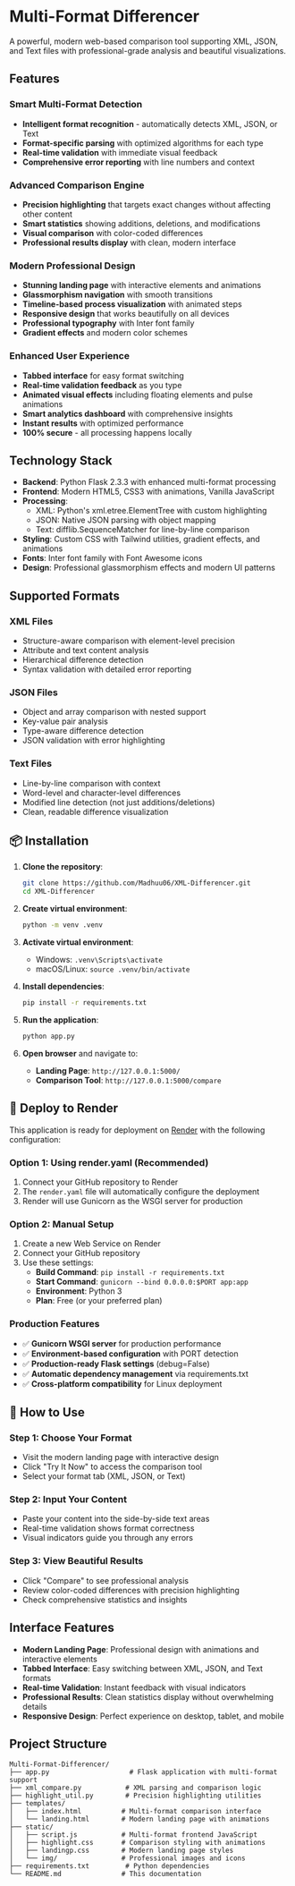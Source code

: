 # Multi-Format Differencer

A powerful, modern web-based comparison tool supporting XML, JSON, and Text files with professional-grade analysis and beautiful visualizations.

## Features

###  Smart Multi-Format Detection
- **Intelligent format recognition** - automatically detects XML, JSON, or Text
- **Format-specific parsing** with optimized algorithms for each type
- **Real-time validation** with immediate visual feedback
- **Comprehensive error reporting** with line numbers and context

###  Advanced Comparison Engine
- **Precision highlighting** that targets exact changes without affecting other content
- **Smart statistics** showing additions, deletions, and modifications
- **Visual comparison** with color-coded differences
- **Professional results display** with clean, modern interface

###  Modern Professional Design
- **Stunning landing page** with interactive elements and animations
- **Glassmorphism navigation** with smooth transitions
- **Timeline-based process visualization** with animated steps
- **Responsive design** that works beautifully on all devices
- **Professional typography** with Inter font family
- **Gradient effects** and modern color schemes

###  Enhanced User Experience
- **Tabbed interface** for easy format switching
- **Real-time validation feedback** as you type
- **Animated visual effects** including floating elements and pulse animations
- **Smart analytics dashboard** with comprehensive insights
- **Instant results** with optimized performance
- **100% secure** - all processing happens locally

##  Technology Stack

- **Backend**: Python Flask 2.3.3 with enhanced multi-format processing
- **Frontend**: Modern HTML5, CSS3 with animations, Vanilla JavaScript
- **Processing**: 
  - XML: Python's xml.etree.ElementTree with custom highlighting
  - JSON: Native JSON parsing with object mapping
  - Text: difflib.SequenceMatcher for line-by-line comparison
- **Styling**: Custom CSS with Tailwind utilities, gradient effects, and animations
- **Fonts**: Inter font family with Font Awesome icons
- **Design**: Professional glassmorphism effects and modern UI patterns

##  Supported Formats

### XML Files
- Structure-aware comparison with element-level precision
- Attribute and text content analysis
- Hierarchical difference detection
- Syntax validation with detailed error reporting

### JSON Files  
- Object and array comparison with nested support
- Key-value pair analysis
- Type-aware difference detection
- JSON validation with error highlighting

### Text Files
- Line-by-line comparison with context
- Word-level and character-level differences
- Modified line detection (not just additions/deletions)
- Clean, readable difference visualization

## 📦 Installation

1. **Clone the repository**:
   ```bash
   git clone https://github.com/Madhuu06/XML-Differencer.git
   cd XML-Differencer
   ```

2. **Create virtual environment**:
   ```bash
   python -m venv .venv
   ```

3. **Activate virtual environment**:
   - Windows: `.venv\Scripts\activate`
   - macOS/Linux: `source .venv/bin/activate`

4. **Install dependencies**:
   ```bash
   pip install -r requirements.txt
   ```

5. **Run the application**:
   ```bash
   python app.py
   ```

6. **Open browser** and navigate to:
   - **Landing Page**: `http://127.0.0.1:5000/`
   - **Comparison Tool**: `http://127.0.0.1:5000/compare`

## 🚀 Deploy to Render

This application is ready for deployment on [Render](https://render.com) with the following configuration:

### Option 1: Using render.yaml (Recommended)
1. Connect your GitHub repository to Render
2. The `render.yaml` file will automatically configure the deployment
3. Render will use Gunicorn as the WSGI server for production

### Option 2: Manual Setup
1. Create a new Web Service on Render
2. Connect your GitHub repository
3. Use these settings:
   - **Build Command**: `pip install -r requirements.txt`
   - **Start Command**: `gunicorn --bind 0.0.0.0:$PORT app:app`
   - **Environment**: Python 3
   - **Plan**: Free (or your preferred plan)

### Production Features
- ✅ **Gunicorn WSGI server** for production performance
- ✅ **Environment-based configuration** with PORT detection
- ✅ **Production-ready Flask settings** (debug=False)
- ✅ **Automatic dependency management** via requirements.txt
- ✅ **Cross-platform compatibility** for Linux deployment

## 🎯 How to Use

### Step 1: Choose Your Format
- Visit the modern landing page with interactive design
- Click "Try It Now" to access the comparison tool
- Select your format tab (XML, JSON, or Text)

### Step 2: Input Your Content
- Paste your content into the side-by-side text areas
- Real-time validation shows format correctness
- Visual indicators guide you through any errors

### Step 3: View Beautiful Results
- Click "Compare" to see professional analysis
- Review color-coded differences with precision highlighting
- Check comprehensive statistics and insights

##  Interface Features

- **Modern Landing Page**: Professional design with animations and interactive elements
- **Tabbed Interface**: Easy switching between XML, JSON, and Text formats
- **Real-time Validation**: Instant feedback with visual indicators
- **Professional Results**: Clean statistics display without overwhelming details
- **Responsive Design**: Perfect experience on desktop, tablet, and mobile

## Project Structure

```
Multi-Format-Differencer/
├── app.py                    # Flask application with multi-format support
├── xml_compare.py           # XML parsing and comparison logic
├── highlight_util.py        # Precision highlighting utilities
├── templates/
│   ├── index.html          # Multi-format comparison interface
│   └── landing.html        # Modern landing page with animations
├── static/
│   ├── script.js           # Multi-format frontend JavaScript
│   ├── highlight.css       # Comparison styling with animations
│   ├── landingp.css        # Modern landing page styles
│   └── img/                # Professional images and icons
├── requirements.txt         # Python dependencies
└── README.md               # This documentation
```

